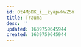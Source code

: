 ```yaml
---
id: Ot4MpDK_i__zyapwNwZ5Y
title: Trauma
desc: ''
updated: 1639759645944
created: 1639759645944
---
```


